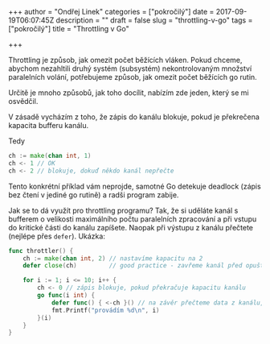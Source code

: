 +++
author = "Ondřej Linek"
categories = ["pokročilý"]
date = 2017-09-19T06:07:45Z
description = ""
draft = false
slug = "throttling-v-go"
tags = ["pokročilý"]
title = "Throttling v Go"

+++

Throttling je způsob, jak omezit počet běžících vláken. Pokud chceme, abychom nezahltili druhý systém (subsystém) nekontrolovaným množství paralelních volání, potřebujeme způsob, jak omezit počet běžících go rutin.

Určitě je mnoho způsobů, jak toho docílit, nabízím zde jeden, který se mi osvědčil.

V zásadě vycházím z toho, že zápis do kanálu blokuje, pokud je překrečena kapacita bufferu kanálu.

Tedy

```go
ch := make(chan int, 1)
ch <- 1 // OK
ch <- 2 // blokuje, dokuď někdo kanál nepřečte
```

Tento konkrétní příklad vám neprojde, samotné Go detekuje deadlock (zápis bez čtení v jediné go rutině) a radši program zabije.  

Jak se to dá využít pro throttling programu? Tak, že si uděláte kanál s bufferem o velikosti maximálního počtu paralelních zpracování a při vstupu do kritické části do kanálu zapíšete. Naopak při výstupu z kanálu přečtete (nejlépe přes `defer`). Ukázka:

```go
func throttler() {
	ch := make(chan int, 2) // nastavíme kapacitu na 2
	defer close(ch)         // good practice - zavřeme kanál před opuštění funkce

	for i := 1; i <= 10; i++ {
		ch <- 0 // zápis blokuje, pokud překračuje kapacitu kanálu
		go func(i int) {
			defer func() { <-ch }() // na závěr přečteme data z kanálu, tím ho odblokujeme
			fmt.Printf("provádím %d\n", i)
		}(i)
	}
}
```

